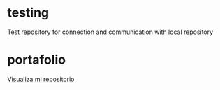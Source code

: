 # testing
Test repository for connection and communication with local repository

# portafolio
<a href="https://isteve31.github.io/testing/?raw=true">Visualiza mi repositorio</a>
